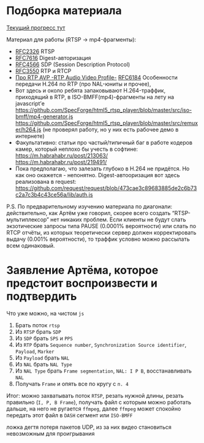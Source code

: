 Подборка материала
==================

[Текущий прогресс тут](./progress.md)

Материал для работы (RTSP -> mp4-фрагменты):
- [RFC2326](https://tools.ietf.org/html/rfc2326) RTSP
- [RFC7616](https://tools.ietf.org/html/rfc7616) Digest-авторизация
- [RFC4566](https://tools.ietf.org/html/rfc4566) SDP (Session Description Protocol)
- [RFC3550](https://tools.ietf.org/html/rfc3550) RTP и RTCP
- [Про RTP AVP -RTP Audio Video Profile-](https://en.wikipedia.org/wiki/RTP_audio_video_profile)
[RFC6184](https://tools.ietf.org/html/rfc6184) Особенности передачи H.264 по RTP (про NAL-юниты и прочее),
- Вот здесь и около ребята запаковывают H.264-траффик, приходящий в RTP, в ISO-BMFF(mp4)-фрагменты на лету на javascript’е https://github.com/SpecForge/html5_rtsp_player/blob/master/src/iso-bmff/mp4-generator.js
https://github.com/SpecForge/html5_rtsp_player/blob/master/src/remuxer/h264.js
(не проверял работу, но у них есть рабочее демо в интернете)
- Факультативно: статьи про частый/типичный баг в работе кодеров камер, который неплохо бы учесть в софтине:
https://m.habrahabr.ru/post/213063/
https://m.habrahabr.ru/post/219491/
- Пока предполагаю, что залезать глубоко в H.264 не придётся. Но как оно окажется - непонятно.
Digest-автооризация вот здесь реализована в request:
https://github.com/request/request/blob/473cae3c89683885de2c6b73c2a7c3b4c43ce56a/lib/auth.js

P.S. По предварительному изучению материала по диагонали: действительно, как Артём уже говорил, скорее всего создать “RTSP-мультиплексор” нет никаких проблем. Если клиенты не будут слать экзотические запросы типа PAUSE (0.0001% вероятности) или слать по RTCP отчёты, из которых теоретически сервер должен корректировать выдачу (0.001% вероятности), то траффик условно можно рассылать всем одинаковый.


Заявление Артёма, которое предстоит воспроизвести и подтвердить
===============================================================

Что уже можно, на чистом `js`
1. Брать поток `rtsp`
2. Из `RTSP` брать `SDP`
3. Из `SDP` брать `SPS` и `PPS`
4. Из `RTP` брать `Sequence number`, `Synchronization Source identifier`, `Payload`, `Marker`
5. Из `Payload`  брать `NAL`
6. Из `NAL` брать `NAL Type`
7. Из  `NAL Type`  брать `Frame segmentation`,  `NAL: I P B`,  восстанавливать `NAL`
8.  Получать `Frame` и опять все по кругу с `п. 4`

Итог: можно захватывать поток `RTSP`,  резать нужной длины, резать правильно (`I, P, B Frame`),  получать файл с которым можно работать дальше, на него не ругается  `ffmpeg`,  далее `ffmpeg` может спокойно передать этот файл в `DASH` сегмент или `ISO-BMFF`

ложка дегтя потеря пакетов UDP, из за них видео становиться невозможным для проигрывания
